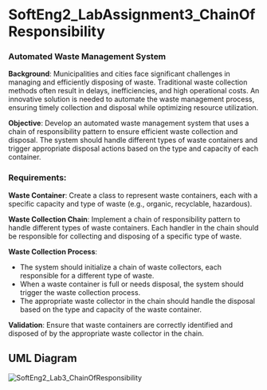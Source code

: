 # SoftEng2_LabAssignment3_ChainOfResponsibility

### Automated Waste Management System  
**Background**: Municipalities and cities face significant challenges in managing and efficiently disposing of waste. Traditional waste collection methods often result in delays, inefficiencies, and high operational costs. An innovative solution is needed to automate the waste management process, ensuring timely collection and disposal while optimizing resource utilization.  

**Objective**: Develop an automated waste management system that uses a chain of responsibility pattern to ensure efficient waste collection and disposal. The system should handle different types of waste containers and trigger appropriate disposal actions based on the type and capacity of each container.

### Requirements:
**Waste Container**: Create a class to represent waste containers, each with a specific capacity and type of waste (e.g., organic, recyclable, hazardous).  

**Waste Collection Chain**: Implement a chain of responsibility pattern to handle different types of waste containers. Each handler in the chain should be responsible for collecting and disposing of a specific type of waste.  

**Waste Collection Process**:
- The system should initialize a chain of waste collectors, each responsible for a different type of waste.  
- When a waste container is full or needs disposal, the system should trigger the waste collection process.  
- The appropriate waste collector in the chain should handle the disposal based on the type and capacity of the waste container.    

**Validation**: Ensure that waste containers are correctly identified and disposed of by the appropriate waste collector in the chain.

## UML Diagram
![SoftEng2_Lab3_ChainOfResponsibility](https://github.com/user-attachments/assets/d6680529-9c87-48c7-a666-7678e9aaada7)
